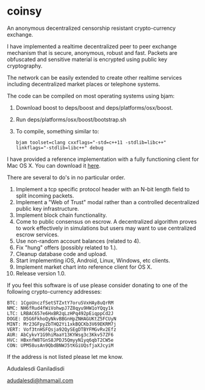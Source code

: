 coinsy
======

An anonymous decentralized censorship resistant crypto-currency exchange.

I have implemented a realtime decentralized peer to peer exchange mechanism that is secure, anonymous, robust and fast. Packets are obfuscated and sensitive material is encrypted using public key cryptography.

The network can be easily extended to create other realtime services including decentralized market places or telephone systems.

The code can be compiled on most operating systems using bjam:

1. Download boost to deps/boost and deps/platforms/osx/boost.
2. Run deps/platforms/osx/boost/bootstrap.sh
3. To compile, something similar to:

	`bjam toolset=clang cxxflags="-std=c++11 -stdlib=libc++" linkflags="-stdlib=libc++" debug`

I have provided a reference implementation with a fully functioning client for Mac OS X. You can download it [here](http://hidemyass.com/files/1kC6c/).

There are several to do's in no particular order.

1. Implement a tcp specific protocol header with an N-bit length field to split incoming packets.
2. Implement a "Web of Trust" modal rather than a controlled decentralized public key infrastructure.
3. Implement block chain functionality.
4. Come to public consensus on escrow. A decentralized algorithm proves to work effectively in simulations but users may want to use centralized escrow services.
5. Use non-random account balances (related to 4).
6. Fix "hung" offers (possibly related to 1.).
7. Cleanup database code and upload.
8. Start implementing iOS, Android, Linux, Windows, etc clients.
10. Implement market chart into reference client for OS X.
11. Release version 1.0.

If you feel this software is of use please consider donating to one of the following crypto-currency addresses:

	BTC: 1CgoUnczfSetSTZxtY7oruSVxHAy8uQrRM
	NMC: NH6fRud4fWiVohwpJ7Z8qyu9HW1oYQqy1k
	LTC: LRBAC657e6HxBR2qLzHPq492pEiqppCd2J
	DOGE: D5G6FkhoQyNkvBBGnHpZNHAGUKtZ5FCUyN
	MINT: Mr23GFpyZbTHQ2Yi1xkBQCKb3V69EKRM7j
	VERT: Vof3tnHSFQsja92QySEgDTBYFMGvRv2Efz
	AUR: AbCykvY1G9hiMaaY13KYWsg3c3Kkv57ZF6
	HVC: HBxnfW8TGnS8JPDJ5QmyyN1yq6qbT2CW5e
	CON: UPM58usAn9QbdBNWJ5tKGiUQsfjaXJcyiM
	
If the address is not listed please let me know.

Adudalesdi Ganiladisdi

adudalesdi@hmamail.com